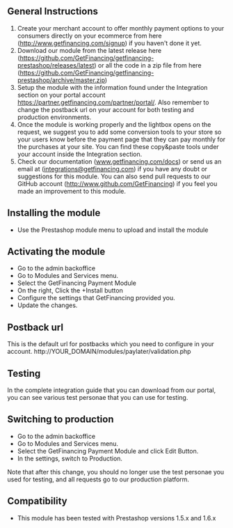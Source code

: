 General Instructions
-----------------------------
1. Create your merchant account to offer monthly payment options to your consumers directly on your ecommerce from here (http://www.getfinancing.com/signup) if you haven't done it yet.
2. Download our module from the latest release here (https://github.com/GetFinancing/getfinancing-prestashop/releases/latest) or all the code in a zip file from here (https://github.com/GetFinancing/getfinancing-prestashop/archive/master.zip)
3. Setup the module with the information found under the Integration section on your portal account https://partner.getfinancing.com/partner/portal/. Also remember to change the postback url on your account for both testing and production environments.
4. Once the module is working properly and the lightbox opens on the request, we suggest you to add some conversion tools to your store so your users know before the payment page that they can pay monthly for the purchases at your site. You can find these copy&paste tools under your account inside the Integration section.
5. Check our documentation (www.getfinancing.com/docs) or send us an email at (integrations@getfinancing.com) if you have any doubt or suggestions for this module. You can also send pull requests to our GitHub account (http://www.github.com/GetFinancing) if you feel you made an improvement to this module.

Installing the module
---------------------

- Use the Prestashop module menu to upload and install the module

Activating the module
---------------------
 - Go to the admin backoffice
 - Go to Modules and Services menu.
 - Select the GetFinancing Payment Module
 - On the right, Click the +Install button
 - Configure the settings that GetFinancing provided you.
 - Update the changes.

Postback url
------------

This is the default url for postbacks which you need to configure in your account.
http://YOUR_DOMAIN/modules/paylater/validation.php

Testing
-------

In the complete integration guide that you can download from our portal,
you can see various test personae that you can use for testing.

Switching to production
-----------------------

 - Go to the admin backoffice
 - Go to Modules and Services menu.
 - Select the GetFinancing Payment Module and click Edit Button.
 - In the settings, switch to Production.

Note that after this change, you should no longer use the test personae you
used for testing, and all requests go to our production platform.

Compatibility
-------------
 - This module has been tested with Prestashop versions 1.5.x and 1.6.x

